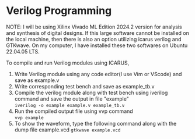 # Verilog Programming

NOTE: I will be using Xilinx Vivado ML Edition 2024.2 version for analysis and synthesis of digital designs. If this large software cannot be installed on the local machine, then there is also an option utilizing icarus verilog and GTKwave. On my computer, I have installed these two softwares on Ubuntu 22.04.05 LTS.  

To compile and run Verilog modules using ICARUS,
1) Write Verilog module using any code editor(I use Vim or VScode) and save as example.v
2) Write corresponding test bench and save as example_tb.v
3) Compile the verilog module along with test bench using iverilog command and save the output in file "example" <br>
`iverilog -o example example.v example_tb.v`
4) Run the compiled output file using vvp command <br>
`vvp example`
5) To show the waveform, type the following command along with the dump file example.vcd
`gtkwave example.vcd`
